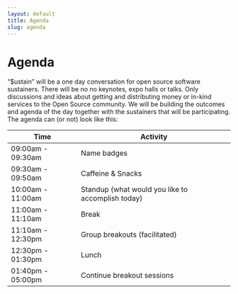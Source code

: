 ```yaml
---
layout: default
title: Agenda
slug: agenda
---
```


# Agenda

“$ustain” will be a one day conversation for open source software sustainers.
There will be no no keynotes, expo halls or talks. Only discussions and ideas
about getting and distributing money or in-kind services to the Open Source
community. We will be building the outcomes and agenda of the day together
with the sustainers that will be participating. The agenda can (or not)
look like this:

<div class="table-responsive">
  <table class="table table-hover table-striped table-bordered">
    <thead>
      <tr>
        <th>Time</th>
        <th>Activity</th>
      </tr>
    </thead>
    <tbody>
      <tr>
        <td>09:00am - 09:30am</td>
        <td>Name badges</td>
      </tr>
      <tr>
        <td>09:30am - 09:50am</td>
        <td>Caffeine &amp; Snacks</td>
      </tr>
      <tr>
        <td>10:00am - 11:00am</td>
        <td>Standup (what would you like to accomplish today)</td>
      </tr>
      <tr>
        <td>11:00am -  11:10am</td>
        <td>Break</td>
      </tr>
      <tr>
        <td>11:10am - 12:30pm</td>
        <td>Group breakouts (facilitated)</td>
      </tr>
      <tr>
        <td>12:30pm - 01:30pm</td>
        <td>Lunch</td>
      </tr>
      <tr>
        <td>01:40pm - 05:00pm</td>
        <td>Continue breakout sessions</td>
      </tr>
    </tbody>
  </table>
</div>
